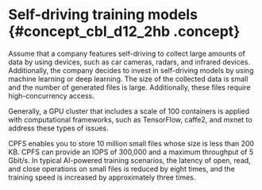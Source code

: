 # Self-driving training models {#concept_cbl_d12_2hb .concept}

Assume that a company features self-driving to collect large amounts of data by using devices, such as car cameras, radars, and infrared devices. Additionally, the company decides to invest in self-driving models by using machine learning or deep learning. The size of the collected data is small and the number of generated files is large. Additionally, these files require high-concurrency access.

Generally, a GPU cluster that includes a scale of 100 containers is applied with computational frameworks, such as TensorFlow, caffe2, and mxnet to address these types of issues.

CPFS enables you to store 10 million small files whose size is less than 200 KB. CPFS can provide an IOPS of 300,000 and a maximum throughput of 5 Gbit/s. In typical AI-powered training scenarios, the latency of open, read, and close operations on small files is reduced by eight times, and the training speed is increased by approximately three times.

